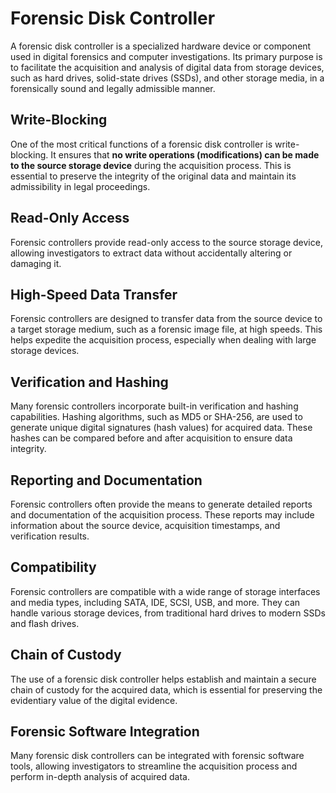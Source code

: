 # Forensic Disk Controller
A forensic disk controller is a specialized hardware device or component used in digital forensics and computer investigations. Its primary purpose is to facilitate the acquisition and analysis of digital data from storage devices, such as hard drives, solid-state drives (SSDs), and other storage media, in a forensically sound and legally admissible manner.

## Write-Blocking
One of the most critical functions of a forensic disk controller is write-blocking. It ensures that **no write operations (modifications) can be made to the source storage device** during the acquisition process. This is essential to preserve the integrity of the original data and maintain its admissibility in legal proceedings.
## Read-Only Access
Forensic controllers provide read-only access to the source storage device, allowing investigators to extract data without accidentally altering or damaging it.
## High-Speed Data Transfer
Forensic controllers are designed to transfer data from the source device to a target storage medium, such as a forensic image file, at high speeds. This helps expedite the acquisition process, especially when dealing with large storage devices.
## Verification and Hashing
Many forensic controllers incorporate built-in verification and hashing capabilities. Hashing algorithms, such as MD5 or SHA-256, are used to generate unique digital signatures (hash values) for acquired data. These hashes can be compared before and after acquisition to ensure data integrity.
## Reporting and Documentation
Forensic controllers often provide the means to generate detailed reports and documentation of the acquisition process. These reports may include information about the source device, acquisition timestamps, and verification results.
## Compatibility
Forensic controllers are compatible with a wide range of storage interfaces and media types, including SATA, IDE, SCSI, USB, and more. They can handle various storage devices, from traditional hard drives to modern SSDs and flash drives.
## Chain of Custody
The use of a forensic disk controller helps establish and maintain a secure chain of custody for the acquired data, which is essential for preserving the evidentiary value of the digital evidence.
## Forensic Software Integration
Many forensic disk controllers can be integrated with forensic software tools, allowing investigators to streamline the acquisition process and perform in-depth analysis of acquired data.
